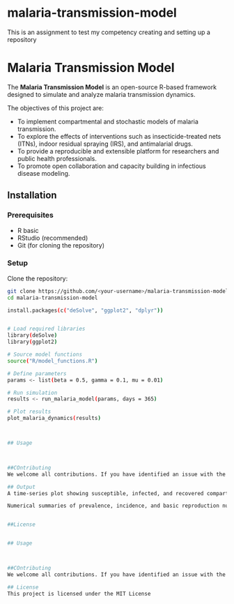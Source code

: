 # malaria-transmission-model
This is an assignment to test my competency creating and setting up a repository 

# Malaria Transmission Model
The **Malaria Transmission Model** is an open-source R-based framework designed to simulate and analyze malaria transmission dynamics. 

The objectives of this project are:  
- To implement compartmental and stochastic models of malaria transmission.  
- To explore the effects of interventions such as insecticide-treated nets (ITNs), indoor residual spraying (IRS), and antimalarial drugs.  
- To provide a reproducible and extensible platform for researchers and public health professionals.  
- To promote open collaboration and capacity building in infectious disease modeling.

## Installation
### Prerequisites
- R basic
- RStudio (recommended)  
- Git (for cloning the repository)

### Setup
Clone the repository:
```bash
git clone https://github.com/<your-username>/malaria-transmission-model.git
cd malaria-transmission-model

install.packages(c("deSolve", "ggplot2", "dplyr"))


# Load required libraries
library(deSolve)
library(ggplot2)

# Source model functions
source("R/model_functions.R")

# Define parameters
params <- list(beta = 0.5, gamma = 0.1, mu = 0.01)

# Run simulation
results <- run_malaria_model(params, days = 365)

# Plot results
plot_malaria_dynamics(results)



## Usage



##COntributing
We welcome all contributions. If you have identified an issue with the package.

## Output
A time-series plot showing susceptible, infected, and recovered compartments.

Numerical summaries of prevalence, incidence, and basic reproduction number (R₀).  


##License


## Usage



##COntributing
We welcome all contributions. If you have identified an issue with the package.

## License
This project is licensed under the MIT License
